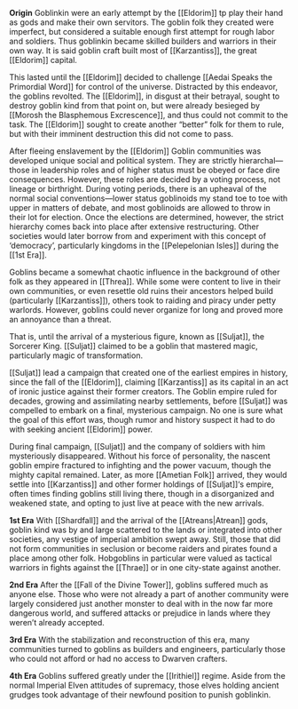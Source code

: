 **Origin**
Goblinkin were an early attempt by the [[Eldorim]] tp play their hand as gods and make their own servitors. The goblin folk they created were imperfect, but considered a suitable enough first attempt for rough labor and soldiers. Thus goblinkin became skilled builders and warriors in their own way. It is said goblin craft built most of [[Karzantiss]], the great [[Eldorim]] capital.

This lasted until the [[Eldorim]] decided to challenge [[Aedai Speaks the Primordial Word]] for control of the universe. Distracted by this endeavor, the goblins revolted. The [[Eldorim]], in disgust at their betrayal, sought to destroy goblin kind from that point on, but were already besieged by [[Morosh the Blasphemous Excrescence]], and thus could not commit to the task. The [[Eldorim]] sought to create  another “better” folk for them to rule, but with their imminent destruction this did not come to pass.

After fleeing enslavement by the [[Eldorim]] Goblin communities was developed unique social and political system. They are strictly hierarchal—those in leadership roles and of higher status must be obeyed or face dire consequences. However, these roles are decided by a voting process, not lineage or birthright. During voting periods, there is an upheaval of the normal social conventions—lower status goblinoids my stand toe to toe with upper in matters of debate, and most goblinoids are allowed to throw in their lot for election. Once the elections are determined, however, the strict hierarchy comes back into place after extensive restructuring. Other societies would later borrow from and experiment with this concept of ‘democracy’, particularly kingdoms in the [[Pelepelonian Isles]] during the [[1st Era]].

Goblins became a somewhat chaotic influence in the background of other folk as they appeared in [[Threa]]. While some were content to live in their own communities, or even resettle old ruins their ancestors helped build (particularly [[Karzantiss]]), others took to raiding and piracy under petty warlords. However, goblins could never organize for long and proved more an annoyance than a threat. 

That is, until the arrival of a mysterious figure, known as [[Suljat]], the Sorcerer King. [[Suljat]] claimed to be a goblin that mastered magic, particularly magic of transformation. 

[[Suljat]] lead a campaign that created one of the earliest empires in history, since the fall of the [[Eldorim]], claiming [[Karzantiss]] as its capital in an act of ironic justice against their former creators. The Goblin empire ruled for decades, growing and assimilating nearby settlements, before [[Suljat]] was compelled to embark on a final, mysterious campaign. No one is sure what the goal of this effort was, though rumor and history suspect it had to do with seeking ancient [[Eldorim]] power. 

During final campaign, [[Suljat]] and the company of soldiers with him mysteriously disappeared. Without his force of personality, the nascent goblin empire fractured to infighting and the power vacuum, though the mighty capital remained. Later, as more [[Ametian Folk]] arrived, they would settle into [[Karzantiss]] and other former holdings of [[Suljat]]‘s empire, often times finding goblins still living there, though in a disorganized and weakened state, and opting to just live at peace with the new arrivals. 

**1st Era**
With [[Shardfall]] and the arrival of the [[Atreans|Atrean]] gods, goblin kind was by and large scattered to the lands or integrated into other societies, any vestige of imperial ambition swept away. Still, those that did not form communities in seclusion or become raiders and pirates found a place among other folk. Hobgoblins in particular were valued as tactical warriors in fights against the [[Thrae]] or in one city-state against another. 

**2nd Era**
After the [[Fall of the Divine Tower]], goblins suffered much as anyone else. Those who were not already a part of another community were largely considered just another monster to deal with in the now far more dangerous world, and suffered attacks or prejudice in lands where they weren’t already accepted.

**3rd Era**
With the stabilization and reconstruction of this era, many communities turned to goblins as builders and engineers, particularly those who could not afford or had no access to Dwarven crafters.

**4th Era**
Goblins suffered greatly under the [[Irithiel]] regime. Aside from the normal Imperial Elven attitudes of supremacy, those elves holding ancient grudges took advantage of their newfound position to punish goblinkin. 